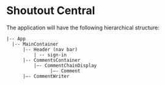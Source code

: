 # Shoutout Central

The application will have the following hierarchical structure:

````   
|-- App
  |-- MainContainer
      |-- Header (nav bar)
          | -- sign-in
      |-- CommentsContainer
          |—- CommentChainDisplay
                |—- Comment
      |—- CommentWriter
````